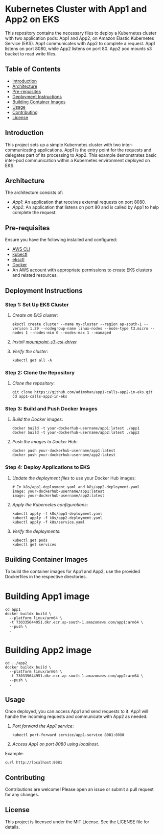 # Kubernetes Cluster with App1 and App2 on EKS

This repository contains the necessary files to deploy a Kubernetes cluster with two application pods: App1 and App2, on Amazon Elastic Kubernetes Service (EKS). App1 communicates with App2 to complete a request. App1 listens on port 8080, while App2 listens on port 80. App2 pod mounts s3 bucket to read write files.

## Table of Contents

- [Introduction](#introduction)
- [Architecture](#architecture)
- [Pre-requisites](#pre-requisites)
- [Deployment Instructions](#deployment-instructions)
- [Building Container Images](#building-container-images)
- [Usage](#usage)
- [Contributing](#contributing)
- [License](#license)

## Introduction

This project sets up a simple Kubernetes cluster with two inter-communicating applications. App1 is the entry point for the requests and delegates part of its processing to App2. This example demonstrates basic inter-pod communication within a Kubernetes environment deployed on EKS.

## Architecture

The architecture consists of:
- *App1*: An application that receives external requests on port 8080.
- *App2*: An application that listens on port 80 and is called by App1 to help complete the request.

## Pre-requisites

Ensure you have the following installed and configured:
- [AWS CLI](https://docs.aws.amazon.com/cli/latest/userguide/install-cliv2.html)
- [kubectl](https://kubernetes.io/docs/tasks/tools/)
- [eksctl](https://eksctl.io/introduction/#installation)
- [Docker](https://docs.docker.com/get-docker/)
- An AWS account with appropriate permissions to create EKS clusters and related resources.

## Deployment Instructions

### Step 1: Set Up EKS Cluster

1. *Create an EKS cluster*:
   ```
   eksctl create cluster --name my-cluster --region ap-south-1 --verison 1.29 --nodegroup-name linux-nodes --node-type t3.micro --nodes 1 --nodes-min 0 --nodes-max 1 --managed
   ```

2. *Install [mountpoint-s3-csi-driver](https://github.com/awslabs/mountpoint-s3-csi-driver/blob/main/docs/install.md#deploy-driver)*

3. *Verify the cluster*:
   ```   
   kubectl get all -A
   ```

### Step 2: Clone the Repository

1. *Clone the repository*:
   ```
   git clone https://github.com/ad1mohan/app1-calls-app2-in-eks.git
   cd app1-calls-app2-in-eks
   ```

### Step 3: Build and Push Docker Images

1. *Build the Docker images*:
   ```
   docker build -t your-dockerhub-username/app1:latest ./app1
   docker build -t your-dockerhub-username/app2:latest ./app2
   ```

2. *Push the images to Docker Hub*:
   ```
   docker push your-dockerhub-username/app1:latest
   docker push your-dockerhub-username/app2:latest
   ```

### Step 4: Deploy Applications to EKS

1. *Update the deployment files* to use your Docker Hub images:
   ```
   # In k8s/app1-deployment.yaml and k8s/app2-deployment.yaml
   image: your-dockerhub-username/app1:latest
   image: your-dockerhub-username/app2:latest
   ```

2. *Apply the Kubernetes configurations*:
   ```
   kubectl apply -f k8s/app1-deployment.yaml
   kubectl apply -f k8s/app2-deployment.yaml
   kubectl apply -f k8s/service.yaml
   ```

3. *Verify the deployments*:
   ```
   kubectl get pods
   kubectl get services
   ```

## Building Container Images

To build the container images for App1 and App2, use the provided Dockerfiles in the respective directories.

# Building App1 image
```
cd app1
docker buildx build \
  --platform linux/arm64 \
  -t 730335644951.dkr.ecr.ap-south-1.amazonaws.com/app1:arm64 \
  --push \
  .
```
# Building App2 image
```
cd ../app2
docker buildx build \
  --platform linux/arm64 \
  -t 730335644951.dkr.ecr.ap-south-1.amazonaws.com/app2:arm64 \
  --push \
  .
```

## Usage

Once deployed, you can access App1 and send requests to it. App1 will handle the incoming requests and communicate with App2 as needed.

1. *Port forward the App1 service*:
   ```
   kubectl port-forward service/app1-service 8081:8080
   ```

2. *Access App1 on port 8080 using localhost*.

Example:
   ```
   curl http://localhost:8081
   ```

## Contributing

Contributions are welcome! Please open an issue or submit a pull request for any changes.

## License

This project is licensed under the MIT License. See the LICENSE file for details.